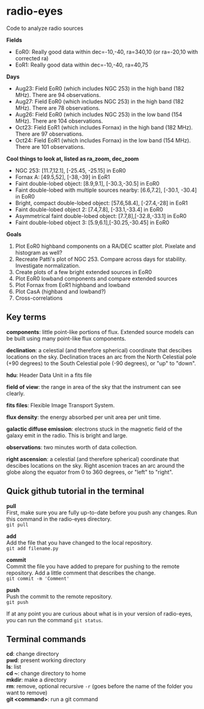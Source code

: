 # radio-eyes
Code to analyze radio sources

**Fields** <br />
* EoR0: Really good data within dec=-10,-40, ra=340,10 (or ra=-20,10 with corrected ra)
* EoR1: Really good data within dec=-10,-40, ra=40,75

**Days** <br />
* Aug23: Field EoR0 (which includes NGC 253) in the high band (182 MHz). There are 94 observations.
* Aug27: Field EoR0 (which includes NGC 253) in the high band (182 MHz). There are 78 observations.
* Aug26: Field EoR0 (which includes NGC 253) in the low band (154 MHz). There are 104 observations.
* Oct23: Field EoR1 (which includes Fornax) in the high band (182 MHz). There are 97 observations.
* Oct24: Field EoR1 (which includes Fornax) in the low band (154 MHz). There are 101 observations.

**Cool things to look at, listed as ra_zoom, dec_zoom** <br />
* NGC 253: [11.7,12.1], [-25.45, -25.15] in EoR0
* Fornax A: [49.5,52], [-38,-39] in EoR1
* Faint double-lobed object: [8.9,9.1], [-30.3,-30.5] in EoR0
* Faint double-lobed with multiple sources nearby: [6.6,7.2], [-30.1, -30.4] in EoR0
* Bright, compact double-lobed object: [57.6,58.4], [-27.4,-28] in EoR1
* Faint double-lobed object 2: [7.4,7.8], [-33.1,-33.4] in EoR0
* Asymmetrical faint double-lobed object: [7.7,8],[-32.8,-33.1] in EoR0
* Faint double-lobed object 3: [5.9,6.1],[-30.25,-30.45] in EoR0

**Goals** <br />
1. Plot EoR0 highband components on a RA/DEC scatter plot. Pixelate and histogram as well? <br />
2. Recreate Patti's plot of NGC 253. Compare across days for stability. Investigate normalization. <br />
3. Create plots of a few bright extended sources in EoR0 <br />
4. Plot EoR0 lowband components and compare extended sources <br />
5. Plot Fornax from EoR1 highband and lowband <br />
6. Plot CasA (highband and lowband?) <br />
7. Cross-correlations <br />

## Key terms

**components**: little point-like portions of flux. Extended source models can be built using many point-like flux components. <br />

**declination**: a celestial (and therefore spherical) coordinate that descibes locations on the sky. Declination traces an arc from the North Celestial pole (+90 degrees) to the South Celestial pole (-90 degrees), or "up" to "down".<br />

**hdu**: Header Data Unit in a fits file <br />

**field of view**: the range in area of the sky that the instrument can see clearly. <br />

**fits files**: Flexible Image Transport System. <br />

**flux density**: the energy absorbed per unit area per unit time. <br />

**galactic diffuse emission**: electrons stuck in the magnetic field of the galaxy emit in the radio. This is bright and large. <br />

**observations**: two minutes worth of data collection. <br />

**right ascension**: a celestial (and therefore spherical) coordinate that descibes locations on the sky. Right ascenion traces an arc around the globe along the equator from 0 to 360 degrees, or "left" to "right".<br />

## Quick github tutorial in the terminal

**pull** <br />
First, make sure you are fully up-to-date before you push any changes. Run this command in the radio-eyes directory. <br />
`git pull` <br />

**add** <br />
Add the file that you have changed to the local repository. <br />
`git add filename.py` <br />

**commit** <br />
Commit the file you have added to prepare for pushing to the remote repository. Add a little comment that describes the change. <br />
`git commit -m 'Comment'` <br />

**push** <br />
Push the commit to the remote repository. <br />
`git push` <br />

If at any point you are curious about what is in your version of radio-eyes, you can run the command `git status`.

## Terminal commands

**cd**: change directory<br />
**pwd**: present working directory <br />
**ls**: list <br />
**cd \~**: change directory to home <br />
**mkdir**: make a directory <br />
**rm**: remove, optional recursive `-r` (goes before the name of the folder you want to remove) <br />
**git \<command\>**: run a git command <br />
